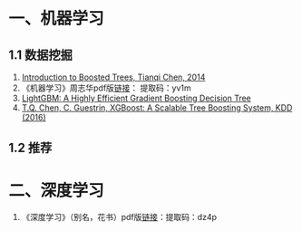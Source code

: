 
# 一、机器学习
## 1.1 数据挖掘
1. [Introduction to Boosted Trees, Tianqi Chen, 2014](https://homes.cs.washington.edu/~tqchen/pdf/BoostedTree.pdf)
2. 《机器学习》周志华pdf版[链接](https://pan.baidu.com/s/13WzVizOpBnrhFW7fqoH1JQ)： 提取码：yv1m 
3. [LightGBM: A Highly Efficient Gradient Boosting Decision Tree](https://papers.nips.cc/paper/6907-lightgbm-a-highly-efficient-gradient-boosting-decision-tree.pdf)
4. [T.Q. Chen, C. Guestrin, XGBoost: A Scalable Tree Boosting System, KDD (2016)](https://arxiv.org/abs/1603.02754)

## 1.2 推荐

# 二、深度学习
1. 《深度学习》（别名，花书）pdf版[链接](https://pan.baidu.com/s/1ZO_WpMB0eY5Xib1H8XEuGQ)：提取码：dz4p 

